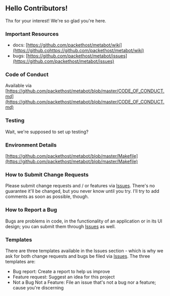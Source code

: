## Hello Contributors!
  Thx for your interest! We're so glad you're here. 

### Important Resources
  - docs: [https://github.com/packethost/metabot/wiki](https://github.cohttps://github.com/packethost/metabot/wiki)
  - bugs: [https://github.com/packethost/metabot/issues](https://github.com/packethost/metabot/issues)

### Code of Conduct
Available via [https://github.com/packethost/metabot/blob/master/CODE_OF_CONDUCT.md](https://github.com/packethost/metabot/blob/master/CODE_OF_CONDUCT.md)

### Testing
Wait, we're supposed to set up testing?

### Environment Details
[https://github.com/packethost/metabot/blob/master/Makefile](https://github.com/packethost/metabot/blob/master/Makefile)

### How to Submit Change Requests
Please submit change requests and / or features via [Issues](https://github.com/packethost/metabot/issues). There's no guarantee it'll be changed, but you never know until you try. I'll try to add comments as soon as possible, though.

### How to Report a Bug
Bugs are problems in code, in the functionality of an application or in its UI design; you can submit them through [Issues](https://github.com/packethost/metabot/issues) as well.

### Templates
There are three templates available in the Issues section - which is why we ask for both change requests and bugs be filed via [Issues](https://github.com/packethost/metabot/issues). The three templates are:
  - Bug report: Create a report to help us improve
  - Feature request: Suggest an idea for this project
  - Not a Bug Not a Feature: File an issue that's not a bug nor a feature; cause you're discerning
